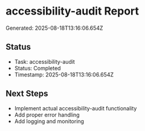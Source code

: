 # accessibility-audit Report

Generated: 2025-08-18T13:16:06.654Z

## Status
- Task: accessibility-audit
- Status: Completed
- Timestamp: 2025-08-18T13:16:06.654Z

## Next Steps
- Implement actual accessibility-audit functionality
- Add proper error handling
- Add logging and monitoring
